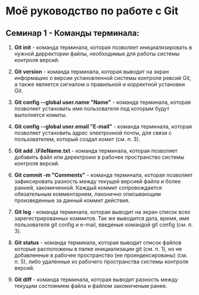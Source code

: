 # Моё руководство по работе с Git

## Семинар 1 - Команды терминала:

1. **Git init** - команда терминала, которая позволяет инициализировать в нужной дирректории файлы, необходимые для работы системы контроля версий.

2. **Git version** - команда терминала, которая выводит на экран информацию о версии установленной системы контроля ревсий Git, а также является сигналом о правильной и корректной установки Git.

3. **Git config --global user.name "Name"** - команда терминала, которая позволяет установить имя пользователя под которым будут выполнятся комиты.

4. **Git config --global user.email "E-mail"** - команда терминала, которая позволяет установить адрес электронной почты, для связи с пользователем, который создал комит (см. п. 3).

5. **Git add .\FileName.txt** - команда терминала, которая позволяет добавить файл или директроию в рабочее пространство системы контроля версий.

6. **Git commit -m "Comments"** - команда терминала, которая позволяет зафиксировать разность между текущей версией файла и более ранней, закомиченной. Каждый коммит сопровождается обязательным комментарием, лаконично описывающим произведенные за данный коммит действия.

7. **Git log** - команда терминала, которая выводит на экран список всех зарегестрированных коммитов. Так же выводится дата, время, имя пользователя git config и e-mail, введеные командой git config (см. п. 3).

8. **Git status** - команда терминала, которая выводит список файлов которые расположены в папке инициализации git (см. п. 1), но не добавленные в рабочее пространство (не проиндексированы) (см. п. 5), либо удаленные из рабочего пространства системы контроля версий.

9. **Git diff** - команда терминала, которая выводит разность между текущим состоянием файла и файлом закомиченым ранее.